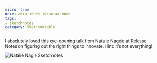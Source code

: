 ```yaml
---
micro: true
date: 2019-10-05 16:30:44-0600
tags:
- sketchnotes
category: Sketchnotable
---
```


I absolutely loved this eye-opening talk from Natalie Nagele at Release Notes on figuring out the right things to innovate. Hint: it’s not everything!

<img src="https://www.sketchnotable.com/uploads/2019/ed7dc330e3.jpg" alt="Natalie Nagle Sketchnotes" />